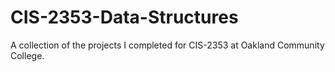 # CIS-2353-Data-Structures
A collection of the projects I completed for CIS-2353 at Oakland Community College.
